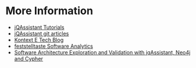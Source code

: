 # More Information

* ​[jQAssistant Tutorials](https://101.jqassistant.org/startpage/)​
* ​[jQAssistant git articles](https://jqassistant.org/tag/git/)​
* ​[Kontext E Tech Blog](http://techblog.kontext-e.de/)​
* ​[feststelltaste Software Analytics](https://www.feststelltaste.de/category/software-analytics/)​
* ​[Software Architecture Exploration and Validation with jqAssistant, Neo4j and Cypher](https://www.hascode.com/2017/12/software-architecture-exploration-and-validation-with-jqassistant-neo4j-and-cypher/)​

